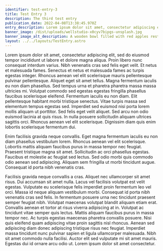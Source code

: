 ```yaml
---
identifier: test-entry-3
title: Test Entry 3
description: The third test entry
publication_date: 2022-04-08T13:38:45.970Z
entry_description: Lorem ipsum dolor sit amet, consectetur adipiscing elit.
banner_image: /dist/uploads/wellstudio-x0cyv7bipgs-unsplash.jpg
banner_image_alt_description: A wooden bowl filled with red apples resting on the corner of a covered table.
layout: ../../layouts/TestEntry.astro
---
```

Lorem ipsum dolor sit amet, consectetur adipiscing elit, sed do eiusmod tempor incididunt ut labore et dolore magna aliqua. Proin libero nunc consequat interdum varius. Nibh venenatis cras sed felis eget velit. Et netus et malesuada fames. Senectus et netus et malesuada fames ac turpis egestas integer. Rhoncus aenean vel elit scelerisque mauris pellentesque pulvinar pellentesque. Aliquet eget sit amet tellus. Magna fermentum iaculis eu non diam phasellus. Sed tempus urna et pharetra pharetra massa massa ultricies mi. Volutpat commodo sed egestas egestas fringilla phasellus faucibus scelerisque eleifend. Fermentum iaculis eu non diam. Elit pellentesque habitant morbi tristique senectus. Vitae turpis massa sed elementum tempus egestas sed. Imperdiet sed euismod nisi porta lorem mollis aliquam ut porttitor. Sed felis eget velit aliquet. Sed arcu non odio euismod lacinia at quis risus. In nulla posuere sollicitudin aliquam ultrices sagittis orci. Rhoncus aenean vel elit scelerisque. Dignissim diam quis enim lobortis scelerisque fermentum dui.

Enim facilisis gravida neque convallis. Eget magna fermentum iaculis eu non diam phasellus vestibulum lorem. Rhoncus aenean vel elit scelerisque. Lobortis mattis aliquam faucibus purus in massa tempor nec feugiat. Praesent tristique magna sit amet. Sollicitudin ac orci phasellus egestas. Faucibus et molestie ac feugiat sed lectus. Sed odio morbi quis commodo odio aenean sed adipiscing. Aliquam sem fringilla ut morbi tincidunt augue. Consequat id porta nibh venenatis cras.

Facilisis gravida neque convallis a cras. Aliquet nec ullamcorper sit amet risus. Dui accumsan sit amet nulla. Lacus vel facilisis volutpat est velit egestas. Vulputate eu scelerisque felis imperdiet proin fermentum leo vel orci. Massa id neque aliquam vestibulum morbi. Consequat id porta nibh venenatis cras sed felis. In fermentum posuere urna nec tincidunt praesent semper feugiat nibh. Volutpat maecenas volutpat blandit aliquam etiam erat. Convallis aenean et tortor at risus viverra adipiscing at in. Volutpat ac tincidunt vitae semper quis lectus. Mattis aliquam faucibus purus in massa tempor nec. Ac turpis egestas maecenas pharetra convallis posuere. Nisi quis eleifend quam adipiscing vitae proin sagittis nisl rhoncus. Aenean sed adipiscing diam donec adipiscing tristique risus nec feugiat. Imperdiet massa tincidunt nunc pulvinar sapien et ligula ullamcorper malesuada. Nibh sit amet commodo nulla facilisi. Auctor elit sed vulputate mi sit amet mauris. Egestas dui id ornare arcu odio ut. Lorem ipsum dolor sit amet consectetur.